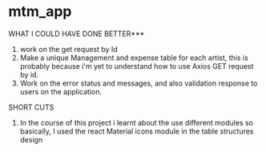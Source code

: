 # mtm_app

WHAT I COULD HAVE DONE BETTER***
1. work on the get request by Id
2. Make a unique Management and expense table for each artist, this is probably 
because i'm yet to understand how to use Axios GET request by id.
3. Work on the error status and messages, and also validation response to users on the application.

SHORT CUTS
1. In the course of this project i learnt about the use different modules
so basically, I used the react Material icons module in  the table structures design
